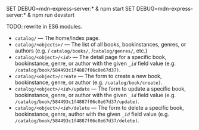 SET DEBUG=mdn-express-server:* & npm start
SET DEBUG=mdn-express-server:* & npm run devstart

TODO: rewrite in ES6 modules.

<ul>
 <li>
  <code>catalog/</code> — The home/index page.
 </li>
 <li>
  <code>catalog/&lt;objects&gt;/</code> — The list of all books, bookinstances, genres, or authors (e.g. / <code>catalog/books/</code>, /<code>catalog/genres/</code>, etc.)
 </li>
 <li>
  <code>catalog/&lt;object&gt;/<em>&lt;id&gt;</em></code> — The detail page for a specific book, bookinstance, genre, or author with the given <code><em>_id</em></code> field value (e.g. <code>/catalog/book/584493c1f4887f06c0e67d37)</code>.
 </li>
 <li>
  <code>catalog/&lt;object&gt;/create</code> — The form to create a new book, bookinstance, genre, or author (e.g. <code>/catalog/book/create)</code>.
 </li>
 <li>
  <code>catalog/&lt;object&gt;/<em>&lt;id&gt;</em>/update</code> — The form to update a specific book, bookinstance, genre, or author with the given <code><em>_id</em></code> field value (e.g. <code>/catalog/book/584493c1f4887f06c0e67d37/update)</code>.
 </li>
 <li>
  <code>catalog/&lt;object&gt;/<em>&lt;id&gt;</em>/delete</code> — The form to delete a specific book, bookinstance, genre, author with the given <code><em>_id</em></code> field value (e.g. <code>/catalog/book/584493c1f4887f06c0e67d37/delete)</code>.
 </li>
</ul>